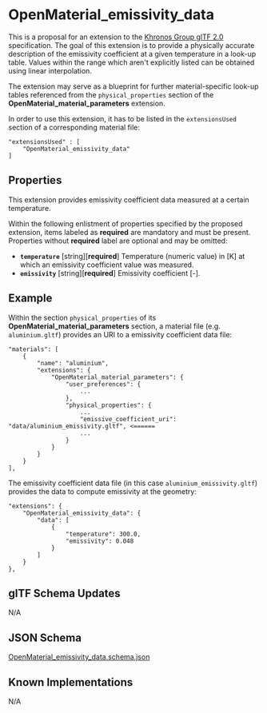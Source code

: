 OpenMaterial_emissivity_data
============================

This is a proposal for an extension to the [Khronos Group glTF 2.0](https://github.com/KhronosGroup/glTF) specification. The goal of this extension is to
provide a physically accurate description of the emissivity coefficient at a given temperature in a look-up table. Values within the range which aren't
explicitly listed can be obtained using linear interpolation.

The extension may serve as a blueprint for further material-specific look-up tables referenced from the
``physical_properties`` section of the **OpenMaterial_material_parameters** extension. 

In order to use this extension, it has to be listed in the ``extensionsUsed`` section of a corresponding material
file:

```
"extensionsUsed" : [
    "OpenMaterial_emissivity_data"
]
```

Properties
----------

This extension provides emissivity coefficient data measured at a certain temperature.

Within the following enlistment of properties specified by the proposed extension, items labeled as **required** are
mandatory and must be present. Properties without **required** label are optional and may be omitted:

* **`temperature`** [string][**required**]
Temperature (numeric value) in [K] at which an emissivity coefficient value was measured.
* **`emissivity`** [string][**required**]
Emissivity coefficient [-].

Example
-------

Within the section `physical_properties` of its **OpenMaterial_material_parameters** section, a material file
(e.g. `aluminium.gltf`) provides an URI to a emissivity coefficient data file:

```
"materials": [
    {
        "name": "aluminium",
        "extensions": {
            "OpenMaterial_material_parameters": {
                "user_preferences": {
                    ...
                },
                "physical_properties": {
                    ...
                    "emissive_coefficient_uri": "data/aluminium_emissivity.gltf", <======					
                    ...
                }
            }
        }
    }
],
````

The emissivity coefficient data file (in this case `aluminium_emissivity.gltf`) provides the data to compute emissivity at the geometry: 

````
"extensions": {
	"OpenMaterial_emissivity_data": {
		"data": [
			{
				"temperature": 300.0,
				"emissivity": 0.048
			}
		]
	}
},
````

glTF Schema Updates
-------------------
N/A

JSON Schema
-----------
[OpenMaterial_emissivity_data.schema.json](schema/OpenMaterial_emissivity_data.schema.json)

Known Implementations
---------------------
N/A
